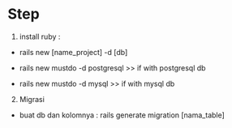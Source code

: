 # Step

1. install ruby : 
- rails new [name_project] -d [db]

- rails new mustdo -d postgresql  >> if with postgresql db

- rails new mustdo -d mysql >> if with mysql db

2. Migrasi

- buat db dan kolomnya :
  rails generate migration [nama_table]
  
